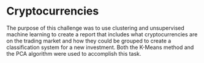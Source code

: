 # Cryptocurrencies

The purpose of this challenge was to use clustering and unsupervised machine learning to create a report that includes what cryptocurrencies are on the trading market and how they could be grouped to create a classification system for a new investment. Both the K-Means method and the PCA algorithm were used to accomplish this task.
